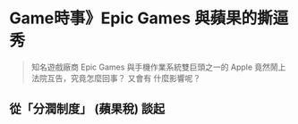 # Game時事》Epic Games 與蘋果的撕逼秀

> 知名遊戲廠商 Epic Games 與手機作業系統雙巨頭之一的 Apple 竟然鬧上法院互告，究竟怎麼回事？ 又會有 什麼影響呢？ 

## 從「分潤制度」 (蘋果稅) 談起

## 